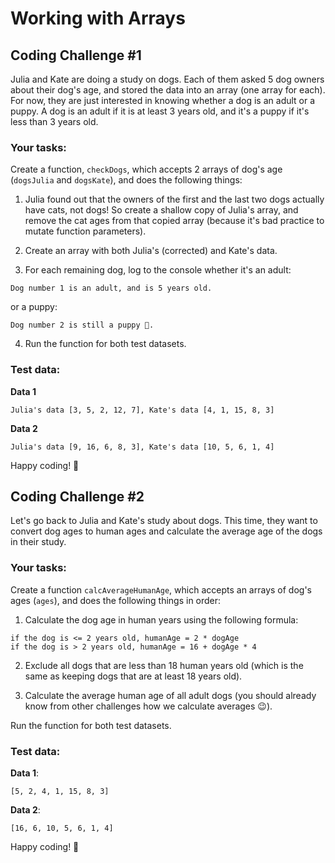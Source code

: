 # Working with Arrays

## Coding Challenge #1

Julia and Kate are doing a study on dogs. Each of them asked 5 dog owners about their dog's age, and stored the data into an array (one array for each). For now, they are just interested in knowing whether a dog is an adult or a puppy. A dog is an adult if it is at least 3 years old, and it's a puppy if it's less than 3 years old.

### Your tasks:

Create a function, `checkDogs`, which accepts 2 arrays of dog's age (`dogsJulia` and `dogsKate`), and does the following things:

1. Julia found out that the owners of the first and the last two dogs actually have cats, not dogs! So create a shallow copy of Julia's array, and remove the cat ages from that copied array (because it's bad practice to mutate function parameters).

2. Create an array with both Julia's (corrected) and Kate's data.

3. For each remaining dog, log to the console whether it's an adult:

```
Dog number 1 is an adult, and is 5 years old.
```

or a puppy:

```
Dog number 2 is still a puppy 🐶.
```

4. Run the function for both test datasets.

### Test data:

**Data 1**

```
Julia's data [3, 5, 2, 12, 7], Kate's data [4, 1, 15, 8, 3]
```

**Data 2**

```
Julia's data [9, 16, 6, 8, 3], Kate's data [10, 5, 6, 1, 4]
```

Happy coding! 🚀

## Coding Challenge #2

Let's go back to Julia and Kate's study about dogs. This time, they want to convert dog ages to human ages and calculate the average age of the dogs in their study.

### Your tasks:

Create a function `calcAverageHumanAge`, which accepts an arrays of dog's
ages (`ages`), and does the following things in order:

1. Calculate the dog age in human years using the following formula:

```
if the dog is <= 2 years old, humanAge = 2 * dogAge
if the dog is > 2 years old, humanAge = 16 + dogAge * 4
```

2. Exclude all dogs that are less than 18 human years old (which is the same as keeping dogs that are at least 18 years old).

3. Calculate the average human age of all adult dogs (you should already know from other challenges how we calculate averages 😉).

Run the function for both test datasets.

### Test data:

**Data 1**:

```
[5, 2, 4, 1, 15, 8, 3]
```

**Data 2**:

```
[16, 6, 10, 5, 6, 1, 4]
```

Happy coding! 🚀
